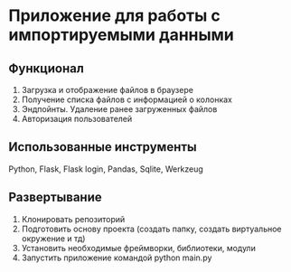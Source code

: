 # Приложение для работы с импортируемыми данными
## Функционал
1. Загрузка и отображение файлов в браузере
2. Получение списка файлов с информацией о колонках
3. Эндпойнты. Удаление ранее загруженных файлов
4. Авторизация пользователей
## Использованные инструменты
Python, Flask, Flask login, Pandas, Sqlite, Werkzeug
## Развертывание
1. Клонировать репозиторий
2. Подготовить основу проекта (создать папку, создать виртуальное окружение и тд)
3. Установить необходимые фреймворки, библиотеки, модули
4. Запустить приложение командой python main.py 

